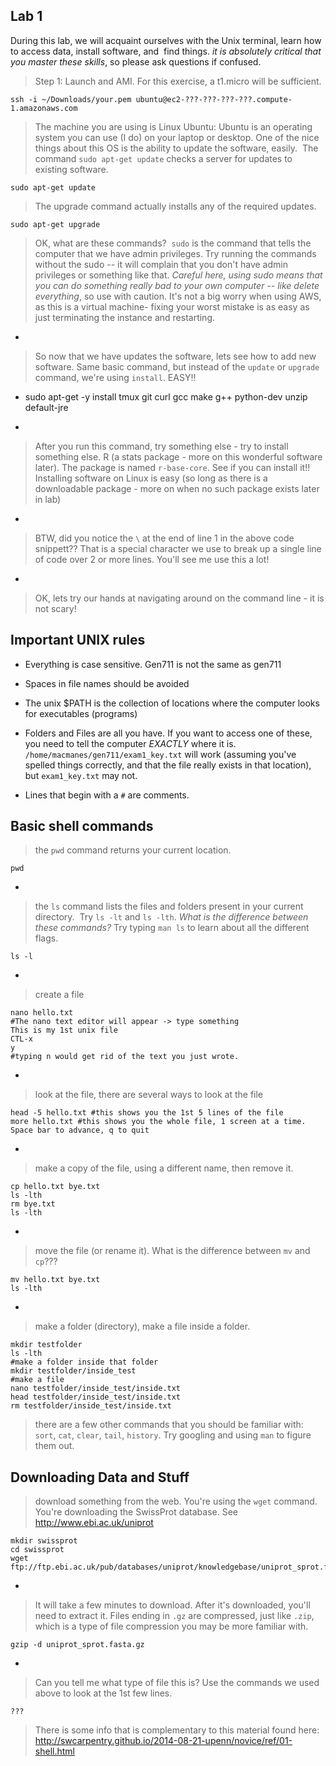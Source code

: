 Lab 1
--

During this lab, we will acquaint ourselves with the Unix terminal, learn how to access data, install software, and  find things. *it is absolutely critical that you master these skills*, so please ask questions if confused.

> Step 1: Launch and AMI. For this exercise, a t1.micro will be sufficient.


	ssh -i ~/Downloads/your.pem ubuntu@ec2-???-???-???-???.compute-1.amazonaws.com



> The machine you are using is Linux Ubuntu: Ubuntu is an operating system you can use (I do) on your laptop or desktop. One of the nice things about this OS is the ability to update the software, easily.  The command `sudo apt-get update` checks a server for updates to existing software.


	sudo apt-get update


>The upgrade command actually installs any of the required updates.

	sudo apt-get upgrade

>OK, what are these commands?  `sudo` is the command that tells the computer that we have admin privileges. Try running the commands without the sudo -- it will complain that you don't have admin privileges or something like that. *Careful here, using sudo means that you can do something really bad to your own computer -- like delete everything*, so use with caution. It's not a big worry when using AWS, as this is a virtual machine- fixing your worst mistake is as easy as just terminating the instance and restarting.

-

> So now that we have updates the software, lets see how to add new software. Same basic command, but instead of the `update` or `upgrade` command, we're using `install`. EASY!!

-
	sudo apt-get -y install tmux git curl gcc make g++ python-dev unzip \
        default-jre
 
-

>After you run this command, try something else - try to install something else. R (a stats package - more on this wonderful software later). The package is named `r-base-core`. See if you can install it!! Installing software on Linux is easy (so long as there is a downloadable package - more on when no such package exists later in lab)

-

>BTW, did you notice the `\` at the end of line 1 in the above code snippett?? That is a special character we use to break up a single line of code over 2 or more lines. You'll see me use this a lot!

-

>OK, lets try our hands at navigating around on the command line - it is not scary!

Important UNIX rules
--

* Everything is case sensitive. Gen711 is not the same as gen711
* Spaces in file names should be avoided
* The unix $PATH is the collection of locations where the computer looks for executables (programs)
* Folders and Files are all you have. If you want to access one of these, you need to tell the computer *EXACTLY* where it is. `/home/macmanes/gen711/exam1_key.txt` will work (assuming you've spelled things correctly, and that the file really exists in that location), but `exam1_key.txt` may not.

* Lines that begin with a `#` are comments.

Basic shell commands
--

>the `pwd` command returns your current location.

	pwd

-

>the `ls` command lists the files and folders present in your current directory.  Try `ls -lt` and `ls -lth`. *What is the difference between these commands?* Try typing `man ls` to learn about all the different flags.

	ls -l

-

>create a file

    nano hello.txt
    #The nano text editor will appear -> type something
    This is my 1st unix file
    CTL-x
    y
    #typing n would get rid of the text you just wrote.

-

>look at the file, there are several ways to look at the file

	head -5 hello.txt #this shows you the 1st 5 lines of the file
	more hello.txt #this shows you the whole file, 1 screen at a time. Space bar to advance, q to quit

-

>make a copy of the file, using a different name, then remove it.

	cp hello.txt bye.txt
	ls -lth
	rm bye.txt
	ls -lth

-

>move the file (or rename it). What is the difference between `mv` and `cp`???

	mv hello.txt bye.txt
	ls -lth

-

>make a folder (directory), make a file inside a folder.

    mkdir testfolder
    ls -lth
    #make a folder inside that folder
    mkdir testfolder/inside_test
    #make a file
    nano testfolder/inside_test/inside.txt
    head testfolder/inside_test/inside.txt
    rm testfolder/inside_test/inside.txt

>there are a few other commands that you should be familiar with: `sort`, `cat`, `clear`, `tail`, `history`. Try googling and using `man` to figure them out.

Downloading Data and Stuff
--

>download something from the web. You're using the `wget` command. You're downloading the SwissProt database. See http://www.ebi.ac.uk/uniprot

    mkdir swissprot
    cd swissprot
    wget ftp://ftp.ebi.ac.uk/pub/databases/uniprot/knowledgebase/uniprot_sprot.fasta.gz

-

>It will take a few minutes to download. After it's downloaded, you'll need to extract it. Files ending in `.gz` are compressed, just like `.zip`, which is a type of file compression you may be more familiar with.

	gzip -d uniprot_sprot.fasta.gz

-

>Can you tell me what type of file this is? Use the commands we used above to look at the 1st few lines.

	???

>There is some info that is complementary to this material found here: <a href="http://swcarpentry.github.io/2014-08-21-upenn/novice/ref/01-shell.html">http://swcarpentry.github.io/2014-08-21-upenn/novice/ref/01-shell.html</a>